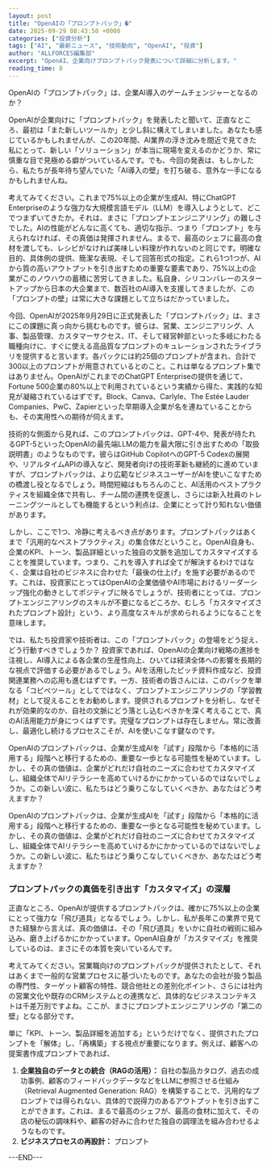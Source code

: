 ```yaml
---
layout: post
title: "OpenAIの「プロンプトパック」�"
date: 2025-09-29 08:43:50 +0000
categories: ["投資分析"]
tags: ["AI", "最新ニュース", "技術動向", "OpenAI", "投資"]
author: "ALLFORCES編集部"
excerpt: "OpenAI、企業向けプロンプトパック発表について詳細に分析します。"
reading_time: 8
---
```


OpenAIの「プロンプトパック」は、企業AI導入のゲームチェンジャーとなるのか？

OpenAIが企業向けに「プロンプトパック」を発表したと聞いて、正直なところ、最初は「また新しいツールか」と少し斜に構えてしまいました。あなたも感じているかもしれませんが、この20年間、AI業界の浮き沈みを間近で見てきた私にとって、新しい「ソリューション」が本当に現場を変えるのかどうか、常に慎重な目で見極める癖がついているんです。でも、今回の発表は、もしかしたら、私たちが長年待ち望んでいた「AI導入の壁」を打ち破る、意外な一手になるかもしれませんね。

考えてみてください。これまで75%以上の企業が生成AI、特にChatGPT Enterpriseのような強力な大規模言語モデル（LLM）を導入しようとして、どこでつまずいてきたか。それは、まさに「プロンプトエンジニアリング」の難しさでした。AIの性能がどんなに高くても、適切な指示、つまり「プロンプト」を与えられなければ、その真価は発揮されません。まるで、最高のシェフに最高の食材を渡しても、レシピがなければ美味しい料理が作れないのと同じです。明確な目的、具体例の提供、簡潔な表現、そして回答形式の指定。これら1つ1つが、AIから質の高いアウトプットを引き出すための重要な要素であり、75%以上の企業がこのノウハウの蓄積に苦労してきました。私自身、シリコンバレーのスタートアップから日本の大企業まで、数百社のAI導入を支援してきましたが、この「プロンプトの壁」は常に大きな課題として立ちはだかっていました。

今回、OpenAIが2025年9月29日に正式発表した「プロンプトパック」は、まさにこの課題に真っ向から挑むものです。彼らは、営業、エンジニアリング、人事、製品管理、カスタマーサクセス、IT、そして経営幹部といった多岐にわたる職種向けに、すぐに使える高品質なプロンプトのキュレーションされたライブラリを提供すると言います。各パックには約25個のプロンプトが含まれ、合計で300以上のプロンプトが用意されているとのこと。これは単なるプロンプト集ではありません。OpenAIがこれまでのChatGPT Enterpriseの提供を通じて、Fortune 500企業の80%以上で利用されているという実績から得た、実践的な知見が凝縮されているはずです。Block、Canva、Carlyle、The Estée Lauder Companies、PwC、Zapierといった早期導入企業が名を連ねていることからも、その実用性への期待が伺えます。

技術的な側面から見れば、このプロンプトパックは、GPT-4や、発表が待たれるGPT-5といったOpenAIの最先端LLMの能力を最大限に引き出すための「取扱説明書」のようなものです。彼らはGitHub CopilotへのGPT-5 Codexの展開や、リアルタイムAPIの導入など、開発者向けの技術革新も継続的に進めていますが、プロンプトパックは、より広範なビジネスユーザーがAIを使いこなすための橋渡し役となるでしょう。時間短縮はもちろんのこと、AI活用のベストプラクティスを組織全体で共有し、チーム間の連携を促進し、さらには新入社員のトレーニングツールとしても機能するという利点は、企業にとって計り知れない価値があります。

しかし、ここで1つ、冷静に考えるべき点があります。プロンプトパックはあくまで「汎用的なベストプラクティス」の集合体だということ。OpenAI自身も、企業のKPI、トーン、製品詳細といった独自の文脈を追加してカスタマイズすることを推奨しています。つまり、これを導入すれば全てが解決するわけではなく、企業は自社のビジネスに合わせた「最後の仕上げ」を施す必要があるのです。これは、投資家にとってはOpenAIの企業価値やAI市場におけるリーダーシップ強化の動きとしてポジティブに映るでしょうが、技術者にとっては、プロンプトエンジニアリングのスキルが不要になるどころか、むしろ「カスタマイズされたプロンプト設計」という、より高度なスキルが求められるようになることを意味します。

では、私たち投資家や技術者は、この「プロンプトパック」の登場をどう捉え、どう行動すべきでしょうか？ 投資家であれば、OpenAIの企業向け戦略の進捗を注視し、AI導入による各企業の生産性向上、ひいては経済全体への影響を長期的な視点で評価する必要があるでしょう。AIを活用したピッチ資料作成など、投資関連業務への応用も進むはずです。一方、技術者の皆さんには、このパックを単なる「コピペツール」としてではなく、プロンプトエンジニアリングの「学習教材」として捉えることをお勧めします。提供されるプロンプトを分析し、なぜそれが効果的なのか、自社の文脈にどう落とし込むべきかを深く考えることで、真のAI活用能力が身につくはずです。完璧なプロンプトは存在しません。常に改善し、最適化し続けるプロセスこそが、AIを使いこなす鍵なのです。

OpenAIのプロンプトパックは、企業が生成AIを「試す」段階から「本格的に活用する」段階へと移行するための、重要な一歩となる可能性を秘めています。しかし、その真の価値は、企業がどれだけ自社のニーズに合わせてカスタマイズし、組織全体でAIリテラシーを高めていけるかにかかっているのではないでしょうか。この新しい波に、私たちはどう乗りこなしていくべきか、あなたはどう考えますか？

OpenAIのプロンプトパックは、企業が生成AIを「試す」段階から「本格的に活用する」段階へと移行するための、重要な一歩となる可能性を秘めています。しかし、その真の価値は、企業がどれだけ自社のニーズに合わせてカスタマイズし、組織全体でAIリテラシーを高めていけるかにかかっているのではないでしょうか。この新しい波に、私たちはどう乗りこなしていくべきか、あなたはどう考えますか？

### プロンプトパックの真価を引き出す「カスタマイズ」の深層

正直なところ、OpenAIが提供するプロンプトパックは、確かに75%以上の企業にとって強力な「飛び道具」となるでしょう。しかし、私が長年この業界で見てきた経験から言えば、真の価値は、その「飛び道具」をいかに自社の戦術に組み込み、磨き上げるかにかかっています。OpenAI自身が「カスタマイズ」を推奨しているのは、まさにその本質を突いているんです。

考えてみてください。営業職向けのプロンプトパックが提供されたとして、それはあくまで一般的な営業プロセスに基づいたものです。あなたの会社が扱う製品の専門性、ターゲット顧客の特性、競合他社との差別化ポイント、さらには社内の営業文化や既存のCRMシステムとの連携など、具体的なビジネスコンテキストは千差万別ですよね。ここが、まさにプロンプトエンジニアリングの「第二の壁」となる部分です。

単に「KPI、トーン、製品詳細を追加する」というだけでなく、提供されたプロンプトを「解体」し、「再構築」する視点が重要になります。例えば、顧客への提案書作成プロンプトであれば、
1.  **企業独自のデータとの統合（RAGの活用）：** 自社の製品カタログ、過去の成功事例、顧客のフィードバックデータなどをLLMに参照させる仕組み（Retrieval Augmented Generation: RAG）を構築することで、汎用的なプロンプトでは得られない、具体的で説得力のあるアウトプットを引き出すことができます。これは、まるで最高のシェフが、最高の食材に加えて、その店の秘伝の調味料や、顧客の好みに合わせた独自の調理法を組み合わせるようなものです。
2.  **ビジネスプロセスの再設計：** プロンプト

---END---